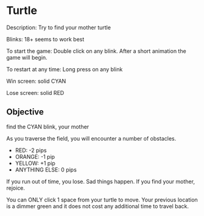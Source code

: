 # Turtle
Description: Try to find your mother turtle

Blinks: 18+ seems to work best

To start the game: Double click on any blink.  After a short animation the game will begin.

To restart at any time: Long press on any blink

Win screen: solid CYAN

Lose screen: solid RED

## Objective

find the CYAN blink, your mother

As you traverse the field, you will encounter a number of obstacles.
- RED: -2 pips
- ORANGE: -1 pip
- YELLOW: +1 pip
- ANYTHING ELSE: 0 pips

If you run out of time, you lose.  Sad things happen.  If you find your mother, rejoice.

You can ONLY click 1 space from your turtle to move.  Your previous location is a dimmer green and it does not cost any additional time to travel back.
